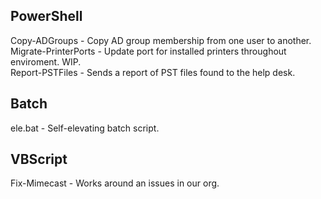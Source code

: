 ## PowerShell
Copy-ADGroups - Copy AD group membership from one user to another.  
Migrate-PrinterPorts - Update port for installed printers throughout enviroment. WIP.  
Report-PSTFiles - Sends a report of PST files found to the help desk.

## Batch
ele.bat - Self-elevating batch script.

## VBScript
Fix-Mimecast - Works around an issues in our org.
